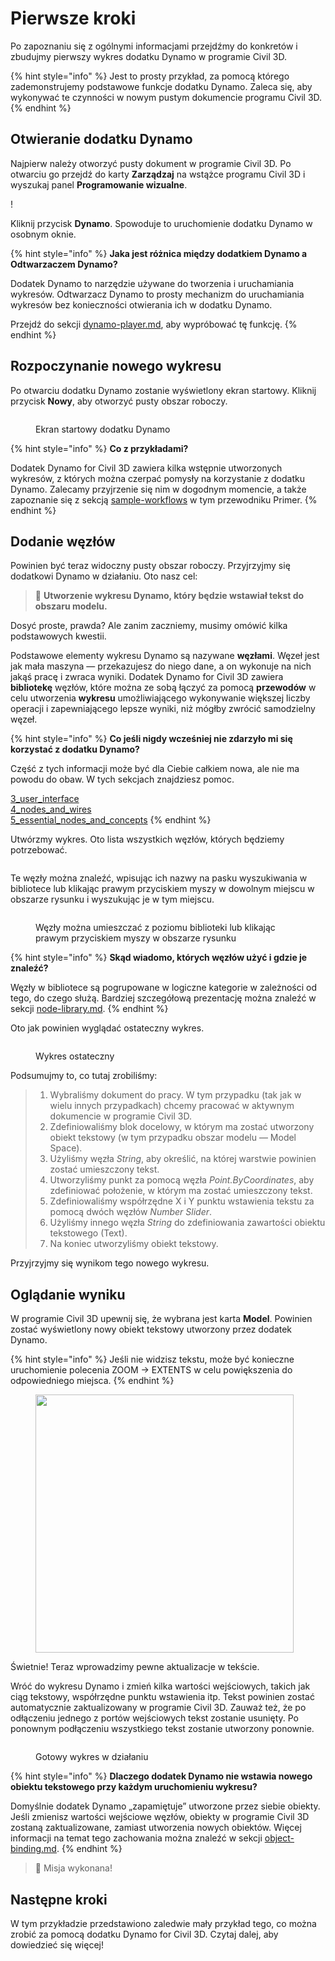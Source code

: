 # Pierwsze kroki

Po zapoznaniu się z ogólnymi informacjami przejdźmy do konkretów i zbudujmy pierwszy wykres dodatku Dynamo w programie Civil 3D.

{% hint style="info" %} Jest to prosty przykład, za pomocą którego zademonstrujemy podstawowe funkcje dodatku Dynamo. Zaleca się, aby wykonywać te czynności w nowym pustym dokumencie programu Civil 3D. {% endhint %}

## Otwieranie dodatku Dynamo

Najpierw należy otworzyć pusty dokument w programie Civil 3D. Po otwarciu go przejdź do karty **Zarządzaj** na wstążce programu Civil 3D i wyszukaj panel **Programowanie wizualne**.

\![](<../.gitbook/assets/image (7).png>)

Kliknij przycisk **Dynamo**. Spowoduje to uruchomienie dodatku Dynamo w osobnym oknie.

{% hint style="info" %} **Jaka jest różnica między dodatkiem Dynamo a Odtwarzaczem Dynamo?**

Dodatek Dynamo to narzędzie używane do tworzenia i uruchamiania wykresów. Odtwarzacz Dynamo to prosty mechanizm do uruchamiania wykresów bez konieczności otwierania ich w dodatku Dynamo.

Przejdź do sekcji [dynamo-player.md](dynamo-player.md "mention"), aby wypróbować tę funkcję. {% endhint %}

## Rozpoczynanie nowego wykresu

Po otwarciu dodatku Dynamo zostanie wyświetlony ekran startowy. Kliknij przycisk **Nowy**, aby otworzyć pusty obszar roboczy.

<figure><img src="../.gitbook/assets/c3d-start.png" alt=""><figcaption><p>Ekran startowy dodatku Dynamo</p></figcaption></figure>

{% hint style="info" %} **Co z przykładami?**

Dodatek Dynamo for Civil 3D zawiera kilka wstępnie utworzonych wykresów, z których można czerpać pomysły na korzystanie z dodatku Dynamo. Zalecamy przyjrzenie się nim w dogodnym momencie, a także zapoznanie się z sekcją [sample-workflows](sample-workflows/ "mention") w tym przewodniku Primer. {% endhint %}

## Dodanie węzłów

Powinien być teraz widoczny pusty obszar roboczy. Przyjrzyjmy się dodatkowi Dynamo w działaniu. Oto nasz cel:

>  :dart: **Utworzenie wykresu Dynamo, który będzie wstawiał tekst do obszaru modelu.**

Dosyć proste, prawda? Ale zanim zaczniemy, musimy omówić kilka podstawowych kwestii.

Podstawowe elementy wykresu Dynamo są nazywane **węzłami**. Węzeł jest jak mała maszyna — przekazujesz do niego dane, a on wykonuje na nich jakąś pracę i zwraca wyniki. Dodatek Dynamo for Civil 3D zawiera **bibliotekę** węzłów, które można ze sobą łączyć za pomocą **przewodów** w celu utworzenia **wykresu** umożliwiającego wykonywanie większej liczby operacji i zapewniającego lepsze wyniki, niż mógłby zwrócić samodzielny węzeł.

{% hint style="info" %} **Co jeśli nigdy wcześniej nie zdarzyło mi się korzystać z dodatku Dynamo?**

Część z tych informacji może być dla Ciebie całkiem nowa, ale nie ma powodu do obaw. W tych sekcjach znajdziesz pomoc.

[3_user_interface](../3\_user\_interface/ "mention")\
 [4_nodes_and_wires](../4\_nodes\_and\_wires/ "mention")\
 [5_essential_nodes_and_concepts](../5\_essential\_nodes\_and\_concepts/ "mention") {% endhint %}

Utwórzmy wykres. Oto lista wszystkich węzłów, których będziemy potrzebować.

<figure><img src="../.gitbook/assets/c3d-create-text-node-list.png" alt=""><figcaption></figcaption></figure>

Te węzły można znaleźć, wpisując ich nazwy na pasku wyszukiwania w bibliotece lub klikając prawym przyciskiem myszy w dowolnym miejscu w obszarze rysunku i wyszukując je w tym miejscu.

<figure><img src="../.gitbook/assets/c3d-create-text-node-placement.gif" alt=""><figcaption><p>Węzły można umieszczać z poziomu biblioteki lub klikając prawym przyciskiem myszy w obszarze rysunku</p></figcaption></figure>

{% hint style="info" %} **Skąd wiadomo, których węzłów użyć i gdzie je znaleźć?**

Węzły w bibliotece są pogrupowane w logiczne kategorie w zależności od tego, do czego służą. Bardziej szczegółową prezentację można znaleźć w sekcji [node-library.md](node-library.md "mention"). {% endhint %}

Oto jak powinien wyglądać ostateczny wykres.

<figure><img src="../.gitbook/assets/c3d-text-create-final (2).png" alt=""><figcaption><p>Wykres ostateczny</p></figcaption></figure>

Podsumujmy to, co tutaj zrobiliśmy:

> 1. Wybraliśmy dokument do pracy. W tym przypadku (tak jak w wielu innych przypadkach) chcemy pracować w aktywnym dokumencie w programie Civil 3D.
> 2. Zdefiniowaliśmy blok docelowy, w którym ma zostać utworzony obiekt tekstowy (w tym przypadku obszar modelu — Model Space).
> 3. Użyliśmy węzła _String_, aby określić, na której warstwie powinien zostać umieszczony tekst.
> 4. Utworzyliśmy punkt za pomocą węzła _Point.ByCoordinates_, aby zdefiniować położenie, w którym ma zostać umieszczony tekst.
> 5. Zdefiniowaliśmy współrzędne X i Y punktu wstawienia tekstu za pomocą dwóch węzłów _Number Slider_.
> 6. Użyliśmy innego węzła _String_ do zdefiniowania zawartości obiektu tekstowego (Text).
> 7. Na koniec utworzyliśmy obiekt tekstowy.

Przyjrzyjmy się wynikom tego nowego wykresu.

## Oglądanie wyniku

W programie Civil 3D upewnij się, że wybrana jest karta **Model**. Powinien zostać wyświetlony nowy obiekt tekstowy utworzony przez dodatek Dynamo.

{% hint style="info" %} Jeśli nie widzisz tekstu, może być konieczne uruchomienie polecenia ZOOM -> EXTENTS w celu powiększenia do odpowiedniego miejsca. {% endhint %}

<figure><img src="../.gitbook/assets/c3d-create-text-result.png" alt="" width="413"><figcaption></figcaption></figure>

Świetnie! Teraz wprowadzimy pewne aktualizacje w tekście.

Wróć do wykresu Dynamo i zmień kilka wartości wejściowych, takich jak ciąg tekstowy, współrzędne punktu wstawienia itp. Tekst powinien zostać automatycznie zaktualizowany w programie Civil 3D. Zauważ też, że po odłączeniu jednego z portów wejściowych tekst zostanie usunięty. Po ponownym podłączeniu wszystkiego tekst zostanie utworzony ponownie. 

<div data-full-width="false">

<figure><img src="../.gitbook/assets/c3d-create-text.gif" alt=""><figcaption><p>Gotowy wykres w działaniu</p></figcaption></figure>

</div>

{% hint style="info" %} **Dlaczego dodatek Dynamo nie wstawia nowego obiektu tekstowego przy każdym uruchomieniu wykresu?**

Domyślnie dodatek Dynamo „zapamiętuje” utworzone przez siebie obiekty. Jeśli zmienisz wartości wejściowe węzłów, obiekty w programie Civil 3D zostaną zaktualizowane, zamiast utworzenia nowych obiektów. Więcej informacji na temat tego zachowania można znaleźć w sekcji [object-binding.md](advanced-topics/object-binding.md "mention"). {% endhint %}

> :tada: Misja wykonana!

## Następne kroki

W tym przykładzie przedstawiono zaledwie mały przykład tego, co można zrobić za pomocą dodatku Dynamo for Civil 3D. Czytaj dalej, aby dowiedzieć się więcej!
